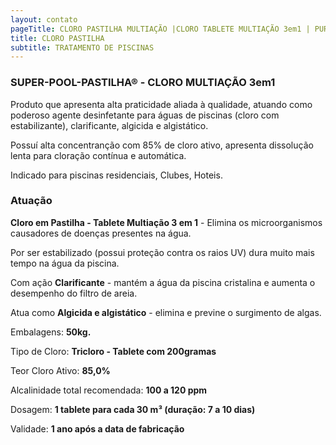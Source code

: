```yaml
---
layout: contato
pageTitle: CLORO PASTILHA MULTIAÇÃO |CLORO TABLETE MULTIAÇÃO 3em1 | PUREWATER EFLUENTES
title: CLORO PASTILHA 
subtitle: TRATAMENTO DE PISCINAS
---
```

### **SUPER-POOL-PASTILHA®** - CLORO MULTIAÇÃO 3em1

Produto que apresenta alta praticidade aliada à qualidade, atuando como poderoso agente desinfetante para águas de piscinas (cloro com estabilizante), clarificante, algicida e algistático. 

Possuí alta concentranção com 85% de cloro ativo, apresenta dissolução lenta para cloração contínua e automática.

Indicado para piscinas residenciais, Clubes, Hoteis.

### **Atuação**

**Cloro em Pastilha - Tablete Multiação 3 em 1** - Elimina os microorganismos causadores de doenças presentes na água.

Por ser estabilizado (possui proteção contra os raios UV) dura muito mais tempo na água da piscina.

Com ação **Clarificante** - mantém a água da piscina cristalina e aumenta o desempenho do filtro de areia.

Atua como **Algicida e algistático** - elimina e previne o surgimento de algas.

>
Embalagens: **50kg.**

Tipo de Cloro: **Tricloro - Tablete com 200gramas**

Teor Cloro  Ativo: **85,0%**

Alcalinidade total recomendada: **100 a 120 ppm**           

Dosagem: **1 tablete para cada 30 m³ (duração: 7 a 10 dias)**

Validade: **1 ano após a data de fabricação**



